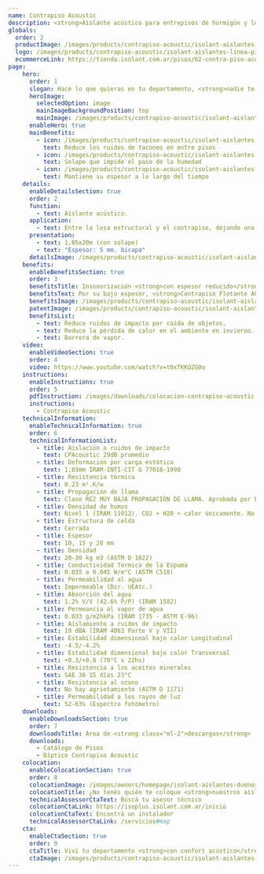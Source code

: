 ```yaml
---
name: Contrapiso Acoustic
description: <strong>Aislante acústico para entrepisos de hormigón y losas alivianadas.</strong><br /><br /><strong>Membrana bicapa aislante de ruidos de impacto para entrepisos.</strong> Gracias a su solape de 5cm evita la formación de puentes acústicos.
globals:
  order: 2
  productImage: /images/products/contrapiso-acoustic/isolant-aislantes-linea-pisos-contrapiso-acoustic-imagen-rollo.png
  logo: /images/products/contrapiso-acoustic/isolant-aislantes-linea-pisos-contrapiso-acoustic-logo.jpg
  ecommerceLink: https://tienda.isolant.com.ar/pisos/62-contra-piso-acoustic.html
page:
    hero:
      order: 1
      slogan: Hacé lo que quieras en tu departamento, <strong>nadie te escucha</strong>
      heroImage:
        selectedOption: image
        mainImageBackgroundPosition: top
        mainImage: /images/products/contrapiso-acoustic/isolant-aislantes-linea-pisos-contrapiso-acoustic-imagen.jpg
      enableHero: true
      mainBenefits:
        - icon: /images/products/contrapiso-acoustic/isolant-aislantes-linea-pisos-contrapiso-acoustic-beneficio-1.svg
          text: Reduce los ruidos de taconeo en entre pisos
        - icon: /images/products/contrapiso-acoustic/isolant-aislantes-linea-pisos-contrapiso-acoustic-beneficio-2.svg
          text: Solape que impide el paso de la humedad
        - icon: /images/products/contrapiso-acoustic/isolant-aislantes-linea-pisos-contrapiso-acoustic-beneficio-3.svg
          text: Mantiene su espesor a lo largo del tiempo
    details:
      enableDetailsSection: true
      order: 2
      function:
        - text: Aislante acústico.
      application:
        - text: Entre la losa estructural y el contrapiso, dejando una franja de 5 a 10 cm ascendente sobre la pared.
      presentation:
        - text: 1,05x20m (con solape)
        - text: "Espesor: 5 mm. bicapa"
      detailsImage: /images/products/contrapiso-acoustic/isolant-aislantes-linea-pisos-contrapiso-acoustic-imagen-detalle-producto.jpg
    benefits:
      enableBenefitsSection: true
      order: 3
      benefitsTitle: Insonorización <strong>con espesor reducido</strong>
      benefitsText: Por su bajo espesor, <strong>Contrapiso Flotante ACOUSTIC®</strong> no tiene mayor influencia sobre las dimensiones y alturas finales del proyecto. Es resistente a las pisadas y caídas ocasionales de herramientas en la etapa de colocación su capacidad de aislamiento acústico no se verá dañada.
      benefitsImage: /images/products/contrapiso-acoustic/isolant-aislantes-linea-pisos-contrapiso-acoustic-beneficio-exclusivo-imagen.jpg
      patentImage: /images/products/contrapiso-acoustic/isolant-aislantes-linea-pisos-contrapiso-acoustic-patente.png
      benefitsList:
        - text: Reduce ruidos de impacto por caída de objetos.
        - text: Reduce la pérdida de calor en el ambiente en invierno.
        - text: Barrera de vapor.
    video:
      enableVideoSection: true
      order: 4
      video: https://www.youtube.com/watch?v=t0xTKKOZG0o
    instructions:
      enableInstructions: true
      order: 5
      pdfInstruction: /images/downloads/colocacion-contrapiso-acoustic.pdf
      instructions:
        - Contrapiso Acoustic
    technicalInformation:
      enableTechnicalInformation: true
      order: 6
      technicalInformationList:
        - title: Aislación a ruidos de impacto
          text: CPAcoustic 29dB promedio
        - title: Deformación por carga estática
          text: 1,83mm IRAM-INTI-CIT G 77018-1998
        - title: Resistencia térmica
          text: 0.23 m².K/w
        - title: Propagación de llama
          text: Clase RE2 MUY BAJA PROPAGACIÓN DE LLAMA. Aprobada por Bomberos Argentina.
        - title: Densidad de humos
          text: Nivel 1 (IRAM 11912). CO2 + H20 + calor únicamente. No desprende gases envenenantes.
        - title: Estructura de celda
          text: Cerrada
        - title: Espesor
          text: 10, 15 y 20 mm
        - title: Densidad
          text: 20-30 kg m3 (ASTM D 1622)
        - title: Conductividad Térmica de la Espuma
          text: 0.035 a 0.045 W/m°C (ASTM C518)
        - title: Permeabilidad al agua
          text: Impermeable (Dir. UEAtc.)
        - title: Absorción del agua
          text: 1.2% V/V (42.6% P/P) (IRAM 1582)
        - title: Permeancia al vapor de agua
          text: 0.033 g/m2hkPa (IRAM 1735 - ASTM E-96)
        - title: Aislamiento a ruidos de impacto
          text: 19 dBA (IRAM 4063 Parte V y VII)
        - title: Estabilidad dimensional bajo calor Longitudinal
          text: -4.5/-4.2%
        - title: Estabilidad dimensional bajo calor Transversal
          text: +0.3/+0.8 (70°C x 22hs)
        - title: Resistencia a los aceites minerales
          text: SAE 30 15 días 23°C
        - title: Resistencia al ozono
          text: No hay agrietamiento (ASTM D 1171)
        - title: Permeabilidad a los rayos de luz
          text: 52-63% (Espectro fotómetro)
    downloads:
      enableDownloadsSection: true
      order: 7
      downloadsTitle: Área de <strong class="ml-2">descargas</strong>
      downloads:
        - Catálogo de Pisos
        - Díptico Contrapiso Acoustic
    colocation:
      enableColocationSection: true
      order: 8
      colocationImage: /images/owners/homepage/isolant-aislantes-duenos-e-inquilinos-isoplus-colocation.jpg
      colocationTitle: ¿No tenés quién te coloque <strong>nuestros aislantes?</strong>
      technicalAssessorCtaText: Buscá tu asesor técnico
      colocationCtaLink: https://isoplus.isolant.com.ar/inicio
      colocationCtaText: Encontrá un instalador
      technicalAssessorCtaLink: /servicios#map
    cta:
      enableCtaSection: true
      order: 9
      ctaTitle: Viví tu departamento <strong>con confort acústico</strong>
      ctaImage: /images/products/contrapiso-acoustic/isolant-aislantes-linea-pisos-contrapiso-acoustic-cta.jpg
---
```

